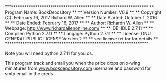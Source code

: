 """***************************************************************
**  Program Name:   BookDepository				**
**  Version Number: V0.9                                        **
**  Copyright (C):  February 16, 2017 Richard W. Allen          **
**  Date Started:   October 1, 2016                             **
**  Date Ended:     February 16, 2017                           **
**  Author:         Richardn W. Allen                           **
**  Webpage:        http://www.richardallenonline.com/          **
**  IDE:            IDLE 2.7.11                                 **
**  Compiler:       Python 2.7.11                               **
**  Langage:        Python 2.7.11				**
**  License:	    GNU GENERAL PUBLIC LICENSE Version 2	**
**		    see license.txt for for details	        **
***************************************************************"""

Note you will need python 2.7.11 for you os.

This program track and email you when the price drops on x-wing miniatures from www.bookdepository.com username and password for smtp email in the creds
  